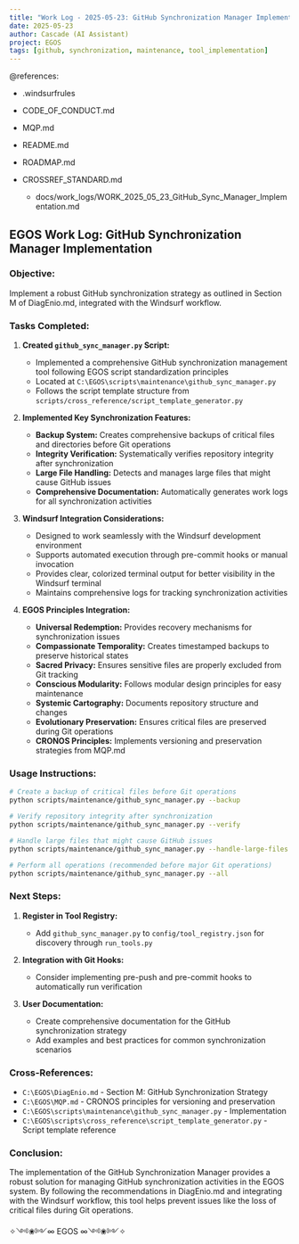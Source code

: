 ```yaml
---
title: "Work Log - 2025-05-23: GitHub Synchronization Manager Implementation"
date: 2025-05-23
author: Cascade (AI Assistant)
project: EGOS
tags: [github, synchronization, maintenance, tool_implementation]
---
```


@references:
- .windsurfrules
- CODE_OF_CONDUCT.md
- MQP.md
- README.md
- ROADMAP.md
- CROSSREF_STANDARD.md

  - docs/work_logs/WORK_2025_05_23_GitHub_Sync_Manager_Implementation.md

## EGOS Work Log: GitHub Synchronization Manager Implementation

### Objective:
Implement a robust GitHub synchronization strategy as outlined in Section M of DiagEnio.md, integrated with the Windsurf workflow.

### Tasks Completed:

1. **Created `github_sync_manager.py` Script:**
   * Implemented a comprehensive GitHub synchronization management tool following EGOS script standardization principles
   * Located at `C:\EGOS\scripts\maintenance\github_sync_manager.py`
   * Follows the script template structure from `scripts/cross_reference/script_template_generator.py`

2. **Implemented Key Synchronization Features:**
   * **Backup System:** Creates comprehensive backups of critical files and directories before Git operations
   * **Integrity Verification:** Systematically verifies repository integrity after synchronization
   * **Large File Handling:** Detects and manages large files that might cause GitHub issues
   * **Comprehensive Documentation:** Automatically generates work logs for all synchronization activities

3. **Windsurf Integration Considerations:**
   * Designed to work seamlessly with the Windsurf development environment
   * Supports automated execution through pre-commit hooks or manual invocation
   * Provides clear, colorized terminal output for better visibility in the Windsurf terminal
   * Maintains comprehensive logs for tracking synchronization activities

4. **EGOS Principles Integration:**
   * **Universal Redemption:** Provides recovery mechanisms for synchronization issues
   * **Compassionate Temporality:** Creates timestamped backups to preserve historical states
   * **Sacred Privacy:** Ensures sensitive files are properly excluded from Git tracking
   * **Conscious Modularity:** Follows modular design principles for easy maintenance
   * **Systemic Cartography:** Documents repository structure and changes
   * **Evolutionary Preservation:** Ensures critical files are preserved during Git operations
   * **CRONOS Principles:** Implements versioning and preservation strategies from MQP.md

### Usage Instructions:

```bash
# Create a backup of critical files before Git operations
python scripts/maintenance/github_sync_manager.py --backup

# Verify repository integrity after synchronization
python scripts/maintenance/github_sync_manager.py --verify

# Handle large files that might cause GitHub issues
python scripts/maintenance/github_sync_manager.py --handle-large-files

# Perform all operations (recommended before major Git operations)
python scripts/maintenance/github_sync_manager.py --all
```

### Next Steps:

1. **Register in Tool Registry:**
   * Add `github_sync_manager.py` to `config/tool_registry.json` for discovery through `run_tools.py`

2. **Integration with Git Hooks:**
   * Consider implementing pre-push and pre-commit hooks to automatically run verification

3. **User Documentation:**
   * Create comprehensive documentation for the GitHub synchronization strategy
   * Add examples and best practices for common synchronization scenarios

### Cross-References:
* `C:\EGOS\DiagEnio.md` - Section M: GitHub Synchronization Strategy
* `C:\EGOS\MQP.md` - CRONOS principles for versioning and preservation
* `C:\EGOS\scripts\maintenance\github_sync_manager.py` - Implementation
* `C:\EGOS\scripts\cross_reference\script_template_generator.py` - Script template reference

### Conclusion:
The implementation of the GitHub Synchronization Manager provides a robust solution for managing GitHub synchronization activities in the EGOS system. By following the recommendations in DiagEnio.md and integrating with the Windsurf workflow, this tool helps prevent issues like the loss of critical files during Git operations.

✧༺❀༻∞ EGOS ∞༺❀༻✧